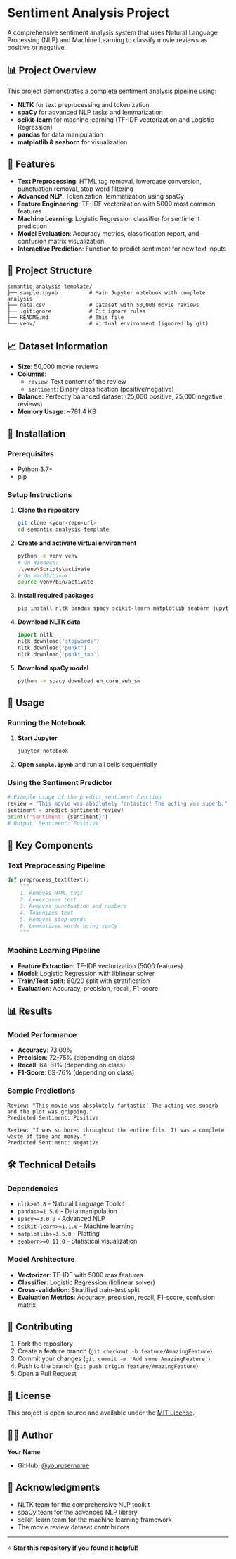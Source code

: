 # Sentiment Analysis Project

A comprehensive sentiment analysis system that uses Natural Language Processing (NLP) and Machine Learning to classify movie reviews as positive or negative.

## 📊 Project Overview

This project demonstrates a complete sentiment analysis pipeline using:
- **NLTK** for text preprocessing and tokenization
- **spaCy** for advanced NLP tasks and lemmatization
- **scikit-learn** for machine learning (TF-IDF vectorization and Logistic Regression)
- **pandas** for data manipulation
- **matplotlib & seaborn** for visualization

## 🎯 Features

- **Text Preprocessing**: HTML tag removal, lowercase conversion, punctuation removal, stop word filtering
- **Advanced NLP**: Tokenization, lemmatization using spaCy
- **Feature Engineering**: TF-IDF vectorization with 5000 most common features
- **Machine Learning**: Logistic Regression classifier for sentiment prediction
- **Model Evaluation**: Accuracy metrics, classification report, and confusion matrix visualization
- **Interactive Prediction**: Function to predict sentiment for new text inputs

## 📁 Project Structure

```
semantic-analysis-template/
├── sample.ipynb          # Main Jupyter notebook with complete analysis
├── data.csv              # Dataset with 50,000 movie reviews
├── .gitignore            # Git ignore rules
├── README.md             # This file
└── venv/                 # Virtual environment (ignored by git)
```

## 📈 Dataset Information

- **Size**: 50,000 movie reviews
- **Columns**: 
  - `review`: Text content of the review
  - `sentiment`: Binary classification (positive/negative)
- **Balance**: Perfectly balanced dataset (25,000 positive, 25,000 negative reviews)
- **Memory Usage**: ~781.4 KB

## 🚀 Installation

### Prerequisites
- Python 3.7+
- pip

### Setup Instructions

1. **Clone the repository**
   ```bash
   git clone <your-repo-url>
   cd semantic-analysis-template
   ```

2. **Create and activate virtual environment**
   ```bash
   python -m venv venv
   # On Windows:
   .\venv\Scripts\activate
   # On macOS/Linux:
   source venv/bin/activate
   ```

3. **Install required packages**
   ```bash
   pip install nltk pandas spacy scikit-learn matplotlib seaborn jupyter
   ```

4. **Download NLTK data**
   ```python
   import nltk
   nltk.download('stopwords')
   nltk.download('punkt')
   nltk.download('punkt_tab')
   ```

5. **Download spaCy model**
   ```bash
   python -m spacy download en_core_web_sm
   ```

## 📖 Usage

### Running the Notebook

1. **Start Jupyter**
   ```bash
   jupyter notebook
   ```

2. **Open `sample.ipynb`** and run all cells sequentially

### Using the Sentiment Predictor

```python
# Example usage of the predict_sentiment function
review = "This movie was absolutely fantastic! The acting was superb."
sentiment = predict_sentiment(review)
print(f"Sentiment: {sentiment}")
# Output: Sentiment: Positive
```

## 🔧 Key Components

### Text Preprocessing Pipeline
```python
def preprocess_text(text):
    """
    1. Removes HTML tags
    2. Lowercases text
    3. Removes punctuation and numbers
    4. Tokenizes text
    5. Removes stop words
    6. Lemmatizes words using spaCy
    """
```

### Machine Learning Pipeline
- **Feature Extraction**: TF-IDF vectorization (5000 features)
- **Model**: Logistic Regression with liblinear solver
- **Train/Test Split**: 80/20 split with stratification
- **Evaluation**: Accuracy, precision, recall, F1-score

## 📊 Results

### Model Performance
- **Accuracy**: 73.00%
- **Precision**: 72-75% (depending on class)
- **Recall**: 64-81% (depending on class)
- **F1-Score**: 69-76% (depending on class)

### Sample Predictions
```
Review: "This movie was absolutely fantastic! The acting was superb and the plot was gripping."
Predicted Sentiment: Positive

Review: "I was so bored throughout the entire film. It was a complete waste of time and money."
Predicted Sentiment: Negative
```

## 🛠️ Technical Details

### Dependencies
- `nltk>=3.8` - Natural Language Toolkit
- `pandas>=1.5.0` - Data manipulation
- `spacy>=3.0.0` - Advanced NLP
- `scikit-learn>=1.1.0` - Machine learning
- `matplotlib>=3.5.0` - Plotting
- `seaborn>=0.11.0` - Statistical visualization

### Model Architecture
- **Vectorizer**: TF-IDF with 5000 max features
- **Classifier**: Logistic Regression (liblinear solver)
- **Cross-validation**: Stratified train-test split
- **Evaluation Metrics**: Accuracy, precision, recall, F1-score, confusion matrix

## 🤝 Contributing

1. Fork the repository
2. Create a feature branch (`git checkout -b feature/AmazingFeature`)
3. Commit your changes (`git commit -m 'Add some AmazingFeature'`)
4. Push to the branch (`git push origin feature/AmazingFeature`)
5. Open a Pull Request

## 📝 License

This project is open source and available under the [MIT License](LICENSE).

## 👨‍💻 Author

**Your Name**
- GitHub: [@yourusername](https://github.com/yourusername)

## 🙏 Acknowledgments

- NLTK team for the comprehensive NLP toolkit
- spaCy team for the advanced NLP library
- scikit-learn team for the machine learning framework
- The movie review dataset contributors

---

⭐ **Star this repository if you found it helpful!** 